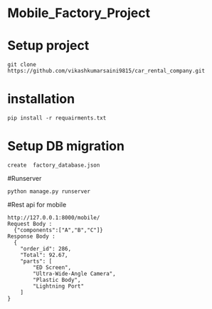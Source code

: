 # Mobile_Factory_Project

# Setup project
~~~
git clone https://github.com/vikashkumarsaini9815/car_rental_company.git
~~~
# installation
~~~
pip install -r requairments.txt
~~~~
# Setup DB migration
~~~
create  factory_database.json
~~~
#Runserver
~~~
python manage.py runserver
~~~
#Rest api for mobile
~~~
http://127.0.0.1:8000/mobile/
Request Body :
  {"components":["A","B","C"]}
Response Body :
  {
    "order_id": 286,
    "Total": 92.67,
    "parts": [
        "ED Screen",
        "Ultra-Wide-Angle Camera",
        "Plastic Body",
        "Lightning Port"
    ]
}
~~~

